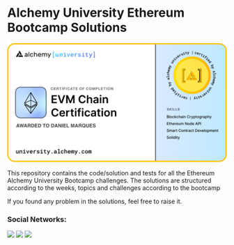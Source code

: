 # Alchemy University Ethereum Bootcamp Solutions  

<img src="./img/certificate-alchemy.png">

This repository contains the code/solution and tests for all the Ethereum Alchemy University Bootcamp challenges. The solutions are structured according to the weeks, topics and challenges according to the bootcamp

If you found any problem in the solutions, feel free to raise it.

### Social Networks:

<p>
  <a href="https://www.linkedin.com/in/dkdaniz/"><img src="https://img.shields.io/badge/LinkedIn-0077B5?style=for-the-badge&logo=linkedin&logoColor=white"></a>
  <a href="https://twitter.com/dkdaniz"><img src="https://img.shields.io/badge/Twitter-1DA1F2?style=for-the-badge&logo=twitter&logoColor=white"></a>
  <a href="https://github.com/dkdaniz"><img src="https://img.shields.io/badge/GitHub-100000?style=for-the-badge&logo=github&logoColor=white"></a>
</p>
